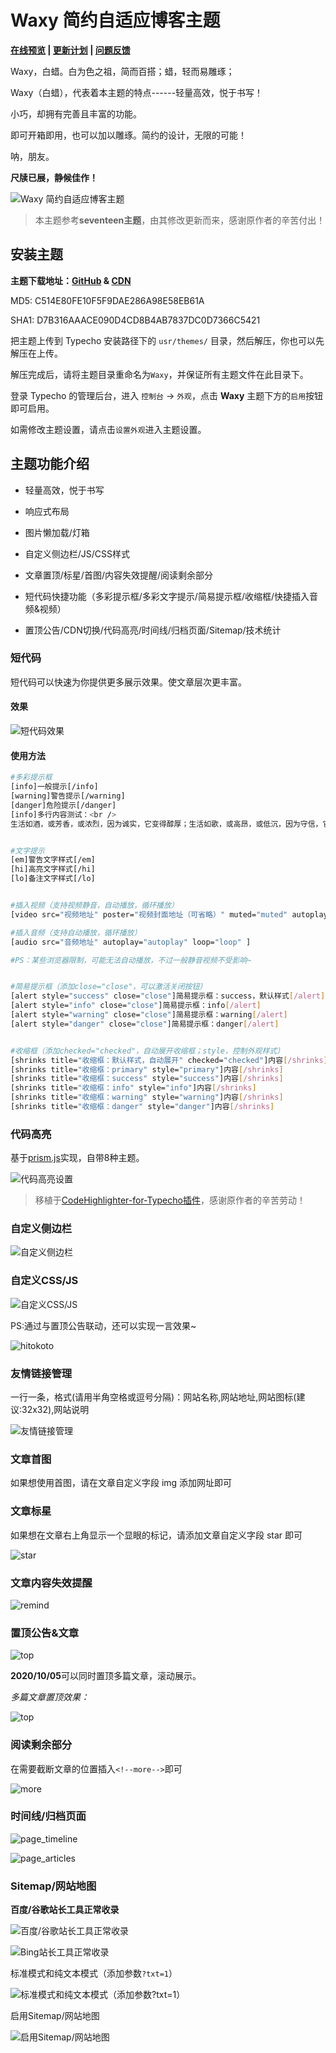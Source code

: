 # Waxy 简约自适应博客主题

**[在线预览](https://www.idzd.top/) | [更新计划](https://github.com/dingzd1995/typecho-theme-waxy/projects/2) | [问题反馈](https://github.com/dingzd1995/typecho-theme-waxy/issues)**

Waxy，白蜡。白为色之祖，简而百搭；蜡，轻而易雕琢；

Waxy（白蜡），代表着本主题的特点------轻量高效，悦于书写！

小巧，却拥有完善且丰富的功能。

即可开箱即用，也可以加以雕琢。简约的设计，无限的可能！

呐，朋友。

**尺牍已展，静候佳作！**

![Waxy 简约自适应博客主题](https://i.loli.net/2020/11/23/uTkdCBGjoVg7iyc.png)

> 本主题参考**seventeen主题**，由其修改更新而来，感谢原作者的辛苦付出！

## 安装主题

**主题下载地址：[GitHub](https://github.com/dingzd1995/typecho-theme-waxy/releases/tag/v2020.11.23) & [CDN](https://pic.idzd.top/typecho-theme-waxy/v2020.11.23.zip)**

MD5: C514E80FE10F5F9DAE286A98E58EB61A

SHA1: D7B316AAACE090D4CD8B4AB7837DC0D7366C5421

把主题上传到 Typecho 安装路径下的 `usr/themes/` 目录，然后解压，你也可以先解压在上传。

解压完成后，请将主题目录重命名为`Waxy`，并保证所有主题文件在此目录下。

登录 Typecho 的管理后台，进入 `控制台` -> `外观`，点击 **Waxy** 主题下方的`启用`按钮即可启用。

如需修改主题设置，请点击`设置外观`进入主题设置。

## 主题功能介绍

- 轻量高效，悦于书写

- 响应式布局

- 图片懒加载/灯箱

- 自定义侧边栏/JS/CSS样式

- 文章置顶/标星/首图/内容失效提醒/阅读剩余部分

- 短代码快捷功能（多彩提示框/多彩文字提示/简易提示框/收缩框/快捷插入音频&视频）

- 置顶公告/CDN切换/代码高亮/时间线/归档页面/Sitemap/技术统计

  

### 短代码

短代码可以快速为你提供更多展示效果。使文章层次更丰富。

#### 效果

![短代码效果](https://i.loli.net/2020/11/23/P4W8DkArqdfIQ9j.png)

#### 使用方法

```bash
#多彩提示框
[info]一般提示[/info]
[warning]警告提示[/warning]
[danger]危险提示[/danger]
[info]多行内容测试：<br />
生活如酒，或芳香，或浓烈，因为诚实，它变得醇厚；生活如歌，或高昂，或低沉，因为守信，它变得悦耳； 生活如画，或明丽，或素雅，因为诚信，它变得美丽。[/info]


#文字提示
[em]警告文字样式[/em]
[hi]高亮文字样式[/hi]
[lo]备注文字样式[/lo]


#插入视频（支持视频静音，自动播放，循环播放）
[video src="视频地址" poster="视频封面地址（可省略）" muted="muted" autoplay="autoplay" loop="loop" ]

#插入音频（支持自动播放，循环播放）
[audio src="音频地址" autoplay="autoplay" loop="loop" ]

#PS：某些浏览器限制，可能无法自动播放，不过一般静音视频不受影响~


#简易提示框（添加close="close"，可以激活关闭按钮）
[alert style="success" close="close"]简易提示框：success，默认样式[/alert]
[alert style="info" close="close"]简易提示框：info[/alert]
[alert style="warning" close="close"]简易提示框：warning[/alert]
[alert style="danger" close="close"]简易提示框：danger[/alert]


#收缩框（添加checked="checked"，自动展开收缩框；style，控制外观样式）
[shrinks title="收缩框：默认样式，自动展开" checked="checked"]内容[/shrinks]
[shrinks title="收缩框：primary" style="primary"]内容[/shrinks]
[shrinks title="收缩框：success" style="success"]内容[/shrinks]
[shrinks title="收缩框：info" style="info"]内容[/shrinks]
[shrinks title="收缩框：warning" style="warning"]内容[/shrinks]
[shrinks title="收缩框：danger" style="danger"]内容[/shrinks]

```

### 代码高亮

基于[prism.js](https://prismjs.com/download.html#themes=prism-okaidia&languages=markup+css+clike+javascript+apacheconf+c+csharp+bash+cpp+aspnet+coffeescript+markup-templating+git+less+java+php+javadoclike+markdown+json+nginx+sql+python+javadoc+smarty&plugins=line-numbers+toolbar+normalize-whitespace+show-language+copy-to-clipboard+match-braces)实现，自带8种主题。

![代码高亮设置](https://i.loli.net/2020/11/23/s5BIN9yjZQmzfOh.png)

> 移植于[CodeHighlighter-for-Typecho插件](https://github.com/Copterfly/CodeHighlighter-for-Typecho)，感谢原作者的辛苦劳动！

### 自定义侧边栏

![自定义侧边栏](https://i.loli.net/2020/11/23/ZFLUDgxQfsuiJjB.png)

### 自定义CSS/JS

![自定义CSS/JS](https://i.loli.net/2020/11/23/9OEhWAjxcJegRIQ.png)

PS:通过与置顶公告联动，还可以实现一言效果~

![hitokoto](https://i.loli.net/2020/11/23/Phk9Z5gFyM3R8f6.gif)


### 友情链接管理

一行一条，格式(请用半角空格或逗号分隔)：网站名称,网站地址,网站图标(建议:32x32),网站说明

![友情链接管理](https://i.loli.net/2020/11/23/ytqnMQ4ml7uBkba.png)

### 文章首图

如果想使用首图，请在文章自定义字段 img 添加网址即可

### 文章标星

如果想在文章右上角显示一个显眼的标记，请添加文章自定义字段 star 即可

![star](https://i.loli.net/2020/11/23/z8BZR16vrXDN3iu.png)

### 文章内容失效提醒

![remind](https://i.loli.net/2020/11/23/IX1qEl72vnJ8CHa.png)

### 置顶公告&文章

![top](https://i.loli.net/2020/11/23/rbJEPSOakVTnuzG.png)

**2020/10/05**可以同时置顶多篇文章，滚动展示。

*多篇文章置顶效果：*

![top](https://i.loli.net/2020/11/23/P6BYJ3GH4NbhkKI.gif)


### 阅读剩余部分

在需要截断文章的位置插入`<!--more-->`即可

![more](https://i.loli.net/2020/11/23/9CSjDnkx3tgaYFw.png)

### 时间线/归档页面

![page_timeline](https://i.loli.net/2020/11/23/ybvg9jYUVaIf1rp.png)

![page_articles](https://i.loli.net/2020/11/23/6VkMKiN4mpqXZOo.png)

### Sitemap/网站地图

**百度/谷歌站长工具正常收录**

![百度/谷歌站长工具正常收录](https://i.loli.net/2020/11/23/FCA3nSqbUK2OMdY.png)

![Bing站长工具正常收录](https://i.loli.net/2020/11/23/vEyMC2q9wp7R4FG.png)


标准模式和纯文本模式（添加参数`?txt=1`）

![标准模式和纯文本模式（添加参数`?txt=1`）](https://i.loli.net/2020/11/23/7LMl9a5ftSykvBw.png)

启用Sitemap/网站地图

![启用Sitemap/网站地图](https://i.loli.net/2020/11/23/9pwEkinXOMb4Cur.png)
